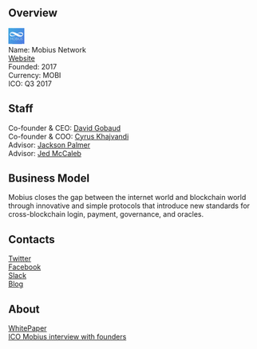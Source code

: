 ## Overview
![logo](../projects/logo/mobius_network.png)  
Name: Mobius Network  
[Website](https://mobius.network/)  
Founded: 2017  
Currency: MOBI   
ICO: Q3 2017
## Staff
Co-founder & CEO: [David Gobaud](../people/david_gobaud.md)  
Co-founder & COO: [Cyrus Khajvandi](../people/cyrus_khajvandi.md)  
Advisor: [Jackson Palmer](../people/jackson_palmer.md)  
Advisor: [Jed McCaleb](../people/jed_mccaleb.md)
## Business Model
Mobius closes the gap between the internet world and blockchain world through innovative and simple protocols that introduce new standards for cross-blockchain login, payment, governance, and oracles.
## Contacts  
[Twitter](https://twitter.com/mobius_network)  
[Facebook](https://www.facebook.com/Mobius-1727395010897177?sw_fnr_id=1857086408&fnr_t=0)  
[Slack](https://mobius-slack-invite.herokuapp.com/)    
[Blog](https://medium.com/mobius-network)   
## About  
[WhitePaper](https://mobius.network/mobius_white_paper.pdf)   
[ICO Mobius interview with founders](https://www.youtube.com/watch?v=dxWUSZEtluk)
